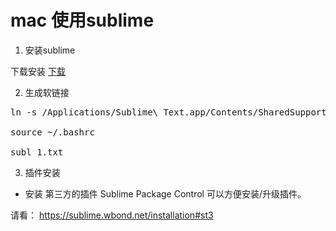# mac 使用sublime

1. 安装sublime

下载安装
<a href="http://www.sublimetext.com/dev">下载</a>

2. 生成软链接

<pre>
ln -s /Applications/Sublime\ Text.app/Contents/SharedSupport/bin/subl /usr/local/bin/subl

source ~/.bashrc

subl 1.txt
</pre>

3. 插件安装

* 安装 第三方的插件 Sublime Package Control 可以方便安装/升级插件。

请看：
https://sublime.wbond.net/installation#st3


